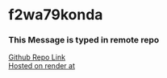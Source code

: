 # f2wa79konda
### This Message is typed in remote repo
[Github Repo Link](https://github.com/KondaShivaradhan/f2wa02konda)
<br>
[Hosted on render at](https://f2wa02konda.onrender.com)
